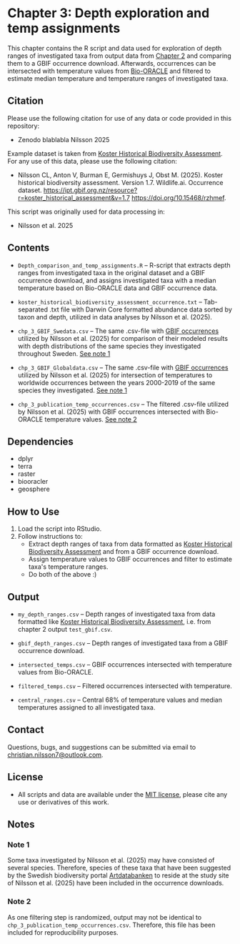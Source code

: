 # Chapter 3: Depth exploration and temp assignments  

This chapter contains the R script and data used for exploration of depth ranges of investigated taxa from output data from [Chapter 2](https://github.com/ShrimpFather7/Koster_Deep-Learning_Ecology/tree/main/chapter2 "Chapter 2 – Annotations to GBIF data") and comparing them to a GBIF occurrence download. Afterwards, occurrences can be intersected with temperature values from [Bio-ORACLE](https://doi.org/10.1111/geb.13813 "Bio-ORACLE v3.0 original publication") and filtered to estimate median temperature and temperature ranges of investigated taxa.

## **Citation**
Please use the following citation for use of any data or code provided in this repository:
- Zenodo blablabla Nilsson 2025

Example dataset is taken from [Koster Historical Biodiversity Assessment](https://doi.org/10.15468/rzhmef "GBIF – Koster Historical Biodiversity Assessment"). For any use of this data, please use the following citation:
- Nilsson CL, Anton V, Burman E, Germishuys J, Obst M. (2025). Koster historical biodiversity assessment. Version 1.7. Wildlife.ai. Occurrence dataset. https://ipt.gbif.org.nz/resource?r=koster_historical_assessment&v=1.7 https://doi.org/10.15468/rzhmef.

This script was originally used for data processing in:
- Nilsson et al. 2025

## **Contents**  
- `Depth_comparison_and_temp_assignments.R` – R-script that extracts depth ranges from investigated taxa in the original dataset and a GBIF occurrence download, and assigns investigated taxa with a median temperature based on Bio-ORACLE data and GBIF occurrence data.

- `koster_historical_biodiversity_assessment_occurrence.txt` – Tab-separated .txt file with Darwin Core formatted abundance data sorted by taxon and depth, utilized in data analyses by Nilsson et al. (2025).

- `chp_3_GBIF_Swedata.csv` – The same .csv-file with [GBIF occurrences](https://doi.org/10.15468/dl.rcne77 "GBIF Occurrence download (Sweden)") utilized by Nilsson et al. (2025) for comparison of their modeled results with depth distributions of the same species they investigated throughout Sweden. [See note 1](#note-1)

- `chp_3_GBIF_Globaldata.csv` – The same .csv-file with [GBIF occurrences](https://doi.org/10.15468/dl.azec6t "GBIF Occurrence download (Global)") utilized by Nilsson et al. (2025) for intersection of temperatures to worldwide occurrences between the years 2000-2019 of the same species they investigated. [See note 1](#note-1)

- `chp_3_publication_temp_occurrences.csv` – The filtered .csv-file utilized by Nilsson et al. (2025) with GBIF occurrences intersected with Bio-ORACLE temperature values. [See note 2](#note-2)

## **Dependencies**
- dplyr
- terra
- raster
- biooracler
- geosphere

## **How to Use**  
1. Load the script into RStudio.
2. Follow instructions to:
    - Extract depth ranges of taxa from data formatted as [Koster Historical Biodiversity Assessment](https://doi.org/10.15468/rzhmef "GBIF – Koster Historical Biodiversity Assessment") and from a GBIF occurrence download.
    - Assign temperature values to GBIF occurrences and filter to estimate taxa's temperature ranges.
    - Do both of the above :)

## **Output**
- `my_depth_ranges.csv` – Depth ranges of investigated taxa from data formatted like [Koster Historical Biodiversity Assessment](https://doi.org/10.15468/rzhmef "GBIF – Koster Historical Biodiversity Assessment"), i.e. from chapter 2 output `test_gbif.csv`.

- `gbif_depth_ranges.csv` – Depth ranges of investigated taxa from a GBIF occurrence download.
- `intersected_temps.csv` – GBIF occurrences intersected with temperature values from Bio-ORACLE.
- `filtered_temps.csv` – Filtered occurrences intersected with temperature.
- `central_ranges.csv` – Central 68% of temperature values and median temperatures assigned to all investigated taxa.

## **Contact**
Questions, bugs, and suggestions can be submitted via email to christian.nilsson7@outlook.com.

## **License**
- All scripts and data are available under the [MIT license](https://mit-license.org/), please cite any use or derivatives of this work.

## **Notes**
### <a id="note-1"></a>Note 1
Some taxa investigated by Nilsson et al. (2025) may have consisted of several species. Therefore, species of these taxa that have been suggested by the Swedish biodiversity portal [Artdatabanken](https://artfakta.se/ "Artfakta – the facts part about species") to reside at the study site of Nilsson et al. (2025) have been included in the occurrence downloads.

### <a id="note-2"></a>Note 2
As one filtering step is randomized, output may not be identical to `chp_3_publication_temp_occurrences.csv`. Therefore, this file has been included for reproducibility purposes.
